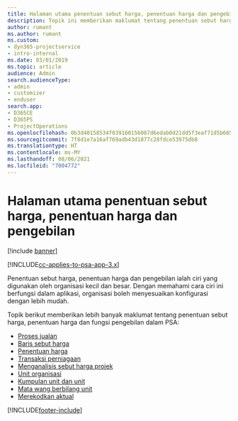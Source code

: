 ```yaml
---
title: Halaman utama penentuan sebut harga, penentuan harga dan pengebilan
description: Topik ini memberikan maklumat tentang penentuan sebut harga, penentuan harga dan pengebilan.
author: rumant
ms.author: rumant
ms.custom:
- dyn365-projectservice
- intro-internal
ms.date: 03/01/2019
ms.topic: article
audience: Admin
search.audienceType:
- admin
- customizer
- enduser
search.app:
- D365CE
- D365PS
- ProjectOperations
ms.openlocfilehash: 0b3d40158534f039160156087d6edab0d21dd5f3eaf71d5b665eff794793a9b3
ms.sourcegitcommit: 7f8d1e7a16af769adb43d1877c28fdce53975db8
ms.translationtype: HT
ms.contentlocale: ms-MY
ms.lasthandoff: 08/06/2021
ms.locfileid: "7004772"
---
```

# <a name="quoting-pricing-and-billing-home-page"></a>Halaman utama penentuan sebut harga, penentuan harga dan pengebilan

[!include [banner](../includes/psa-now-project-operations.md)]

[!INCLUDE[cc-applies-to-psa-app-3.x](../includes/cc-applies-to-psa-app-3x.md)]

Penentuan sebut harga, penentuan harga dan pengebilan ialah ciri yang digunakan oleh organisasi kecil dan besar. Dengan memahami cara ciri ini berfungsi dalam aplikasi, organisasi boleh menyesuaikan konfigurasi dengan lebih mudah.

Topik berikut memberikan lebih banyak maklumat tentang penentuan sebut harga, penentuan harga dan fungsi pengebilan dalam PSA:

- [Proses jualan](basic-sales-process.md)
- [Baris sebut harga](basic-quote-lines.md)
- [Penentuan harga](basic-pricing.md)
- [Transaksi perniagaan](basic-business-transactions.md)
- [Menganalisis sebut harga projek](basic-analyzing-quotes.md)
- [Unit organisasi](advanced-organizational.md)
- [Kumpulan unit dan unit](advanced-units.md)
- [Mata wang berbilang unit](advanced-currency.md)
- [Merekodkan aktual](advanced-actuals.md)


[!INCLUDE[footer-include](../includes/footer-banner.md)]